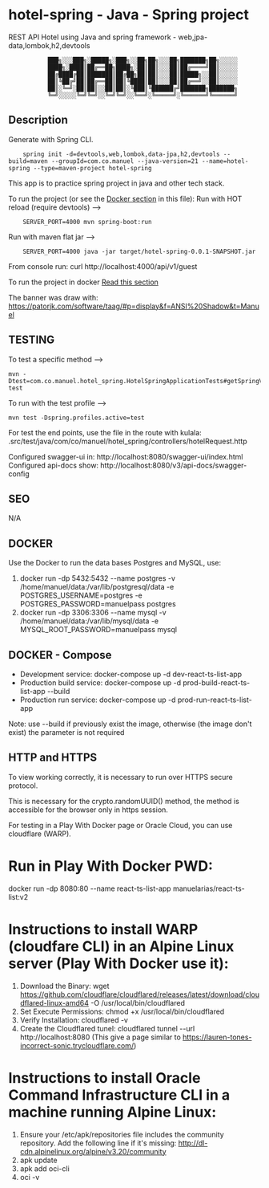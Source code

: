 # hotel-spring - Java - Spring project

REST API Hotel using Java and spring framework - web,jpa-data,lombok,h2,devtools

               ███╗░░░███╗░█████╗░███╗░░██╗██╗░░░██╗███████╗██╗░░░░░
               ████╗░████║██╔══██╗████╗░██║██║░░░██║██╔════╝██║░░░░░
               ██╔████╔██║███████║██╔██╗██║██║░░░██║█████╗░░██║░░░░░
               ██║╚██╔╝██║██╔══██║██║╚████║██║░░░██║██╔══╝░░██║░░░░░
               ██║░╚═╝░██║██║░░██║██║░╚███║╚██████╔╝███████╗███████╗
               ╚═╝░░░░░╚═╝╚═╝░░╚═╝╚═╝░░╚══╝░╚═════╝░╚══════╝╚══════╝

## Description

Generate with Spring CLI.

```
    spring init -d=devtools,web,lombok,data-jpa,h2,devtools --build=maven --groupId=com.co.manuel --java-version=21 --name=hotel-spring --type=maven-project hotel-spring
```

This app is to practice spring project in java and other tech stack.

To run the project (or see the [Docker section](#DOCKER) in this file):
Run with HOT reload (require devtools) -->

```
    SERVER_PORT=4000 mvn spring-boot:run
```

Run with maven flat jar -->

```
    SERVER_PORT=4000 java -jar target/hotel-spring-0.0.1-SNAPSHOT.jar
```

From console run: curl http://localhost:4000/api/v1/guest

To run the project in docker [Read this section](#DOCKER)

The banner was draw with:
https://patorjk.com/software/taag/#p=display&f=ANSI%20Shadow&t=Manuel

## TESTING

To test a specific method -->

```
mvn -Dtest=com.co.manuel.hotel_spring.HotelSpringApplicationTests#getSpringVersion test
```

To run with the test profile -->

```
mvn test -Dspring.profiles.active=test
```

For test the end points, use the file in the route with kulala:
.src/test/java/com/co/manuel/hotel_spring/controllers/hotelRequest.http

Configured swagger-ui in: http://localhost:8080/swagger-ui/index.html
Configured api-docs show: http://localhost:8080/v3/api-docs/swagger-config

## SEO

N/A

## DOCKER

Use the Docker to run the data bases Postgres and MySQL, use:

1. docker run -dp 5432:5432 --name postgres -v /home/manuel/data:/var/lib/postgresql/data -e POSTGRES_USERNAME=postgres -e POSTGRES_PASSWORD=manuelpass postgres
2. docker run -dp 3306:3306 --name mysql -v /home/manuel/data:/var/lib/mysql/data -e MYSQL_ROOT_PASSWORD=manuelpass mysql

## DOCKER - Compose

- Development service: docker-compose up -d dev-react-ts-list-app
- Production build service: docker-compose up -d prod-build-react-ts-list-app --build
- Production run service: docker-compose up -d prod-run-react-ts-list-app

Note: use --build if previously exist the image, otherwise (the image don't exist) the parameter is not required

## HTTP and HTTPS

To view working correctly, it is necessary to run over HTTPS secure protocol.

This is necessary for the crypto.randomUUID() method, the method is accessible for the browser only in https session.

For testing in a Play With Docker page or Oracle Cloud, you can use cloudflare (WARP).

# Run in Play With Docker PWD:

docker run -dp 8080:80 --name react-ts-list-app manuelarias/react-ts-list:v2

# Instructions to install WARP (cloudfare CLI) in an Alpine Linux server (Play With Docker use it):

1. Download the Binary:
   wget https://github.com/cloudflare/cloudflared/releases/latest/download/cloudflared-linux-amd64 -O /usr/local/bin/cloudflared
2. Set Execute Permissions:
   chmod +x /usr/local/bin/cloudflared
3. Verify Installation:
   cloudflared -v
4. Create the Cloudflared tunel:
   cloudflared tunnel --url http://localhost:8080
   (This give a page similar to https://lauren-tones-incorrect-sonic.trycloudflare.com/)

# Instructions to install Oracle Command Infrastructure CLI in a machine running Alpine Linux:

1. Ensure your /etc/apk/repositories file includes the community repository. Add the following line if it's missing:
   http://dl-cdn.alpinelinux.org/alpine/v3.20/community
2. apk update
3. apk add oci-cli
4. oci -v
